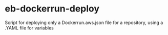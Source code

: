 # eb-dockerrun-deploy
Script for deploying only a Dockerrun.aws.json file for a repository, using a .YAML file for variables
